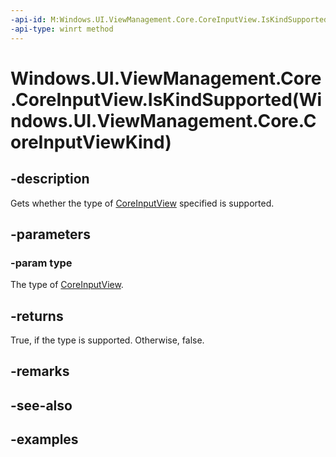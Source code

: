 ```yaml
---
-api-id: M:Windows.UI.ViewManagement.Core.CoreInputView.IsKindSupported(Windows.UI.ViewManagement.Core.CoreInputViewKind)
-api-type: winrt method
---
```


# Windows.UI.ViewManagement.Core.CoreInputView.IsKindSupported(Windows.UI.ViewManagement.Core.CoreInputViewKind)

<!--
public bool IsKindSupported (Windows.UI.ViewManagement.Core.CoreInputViewKind type);
-->

## -description

Gets whether the type of [CoreInputView](coreinputview.md) specified is supported.

## -parameters

### -param type

The type of [CoreInputView](coreinputview.md).

## -returns

True, if the type is supported. Otherwise, false.

## -remarks

## -see-also

## -examples
